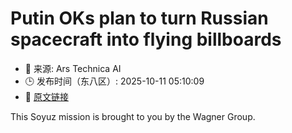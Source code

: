 # Putin OKs plan to turn Russian spacecraft into flying billboards
- 📅 来源: Ars Technica AI
- 🕒 发布时间（东八区）: 2025-10-11 05:10:09
- 🔗 [原文链接](https://arstechnica.com/space/2025/10/putin-oks-plan-to-turn-russian-spacecraft-into-flying-billboards/)

This Soyuz mission is brought to you by the Wagner Group.
